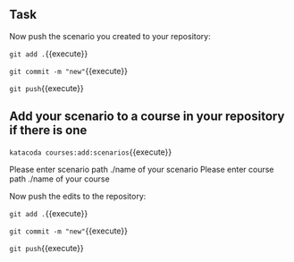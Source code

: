 ## Task

Now push the scenario you created to your repository:

`git add .`{{execute}}

`git commit -m "new"`{{execute}}

`git push`{{execute}}

## Add your scenario to a course in your repository if there is one

`katacoda courses:add:scenarios`{{execute}}

Please enter scenario path ./name of your scenario
Please enter course path ./name of your course

Now push the edits to the repository:

`git add .`{{execute}}

`git commit -m "new"`{{execute}}

`git push`{{execute}}

